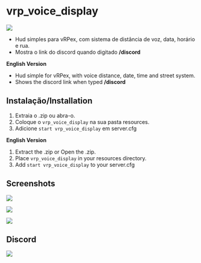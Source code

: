 # vrp_voice_display
[![](https://i.imgur.com/wmVU4OQ.png)](https://discord.gg/VMmcGxk)

* Hud simples para vRPex, com sistema de distância de voz, data, horário e rua.
* Mostra o link do discord quando digitado __/discord__

**English Version**
* Hud simple for vRPex, with voice distance, date, time and street system.
* Shows the discord link when typed __/discord__


## Instalação/Installation
1. Extraia o .zip ou abra-o.
2. Coloque o `vrp_voice_display` na sua pasta resources.
3. Adicione `start vrp_voice_display` em server.cfg

**English Version**
1. Extract the .zip or Open the .zip.
2. Place `vrp_voice_display` in your resources directory.
3. Add `start vrp_voice_display` to your server.cfg


## Screenshots
[![](https://i.imgur.com/wmVU4OQ.png)](https://discord.gg/VMmcGxk)

[![](https://i.imgur.com/3NIMH30.png)](https://discord.gg/VMmcGxk)

[![](https://i.imgur.com/1hJStnf.png)](https://discord.gg/VMmcGxk)


## Discord
[![](https://upload.wikimedia.org/wikipedia/pt/thumb/b/b7/Discord_logo_svg.svg/400px-Discord_logo_svg.svg.png)](https://discord.gg/VMmcGxk)
